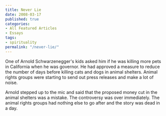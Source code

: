 ```yaml
---
title: Never Lie
date: 2008-03-17
published: true
categories:
- All Featured Articles
- Essays
tags:
- spirituality
permalink: "/never-lie/"
---
```

One of Arnold Schwarzenegger's kids asked him if he was killing more pets in California when he was governor. He had approved a measure to reduce the number of days before killing cats and dogs in animal shelters. Animal rights groups were starting to send out press releases and make a lot of noise.

Arnold stepped up to the mic and said that the proposed money cut in the animal shelters was a mistake. The controversy was over immediately. The animal rights groups had nothing else to go after and the story was dead in a day.